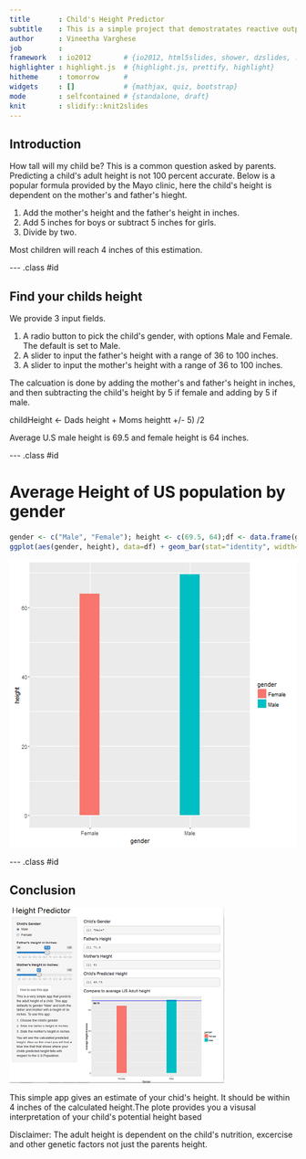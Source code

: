 ```yaml
---
title       : Child's Height Predictor
subtitle    : This is a simple project that demostratates reactive output displayed as a result of server calculations.
author      : Vineetha Varghese
job         : 
framework   : io2012        # {io2012, html5slides, shower, dzslides, ...}
highlighter : highlight.js  # {highlight.js, prettify, highlight}
hitheme     : tomorrow      # 
widgets     : []            # {mathjax, quiz, bootstrap}
mode        : selfcontained # {standalone, draft}
knit        : slidify::knit2slides
---
```


## Introduction

How tall will my child be? This is a common question asked by parents. Predicting a child's adult height is not 100 percent accurate. Below is a popular formula provided by the Mayo clinic, here the child's height is dependent on the mother's and father's hieght.

1. Add the mother's height and the father's height in inches.
2. Add 5 inches for boys or subtract 5 inches for girls.
3. Divide by two.

Most children will reach 4 inches of this estimation.


--- .class #id 

## Find your childs height

We provide 3 input fields.

1. A radio button to pick the child's gender, with options Male and Female. The default is set to Male.
2. A slider to input the father's height with a range of 36 to 100 inches.
3. A slider to input the mother's height with a range of 36 to 100 inches.

The calcuation is done by adding the mother's and father's height in inches, and then subtracting the child's height by 5 if female and adding by 5 if male.

childHeight <- Dads height + Moms heightt +/- 5) /2
                
Average U.S male height is 69.5 and female height is 64 inches.

--- .class #id 

# Average Height of US population by gender


```r
gender <- c("Male", "Female"); height <- c(69.5, 64);df <- data.frame(gender, height)
ggplot(aes(gender, height), data=df) + geom_bar(stat="identity", width=0.2,aes(fill=gender)) 
```

![plot of chunk unnamed-chunk-2](assets/fig/unnamed-chunk-2-1.png)


--- .class #id 

## Conclusion

![app](app.png)

This simple app gives an estimate of your chid's height. It should be within 4 inches of the calculated height.The plote provides you a visusal interpretation of your child's potential height based

Disclaimer: The adult height is dependent on the child's nutrition, excercise and other genetic factors not just the parents height.
